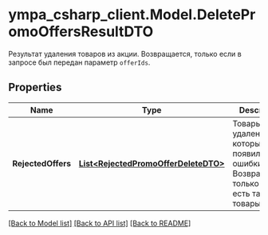 # ympa_csharp_client.Model.DeletePromoOffersResultDTO
Результат удаления товаров из акции.  Возвращается, только если в запросе был передан параметр `offerIds`. 

## Properties

Name | Type | Description | Notes
------------ | ------------- | ------------- | -------------
**RejectedOffers** | [**List&lt;RejectedPromoOfferDeleteDTO&gt;**](RejectedPromoOfferDeleteDTO.md) | Товары, при удалении которых появились ошибки.  Возвращается, только если есть такие товары.  | [optional] 

[[Back to Model list]](../README.md#documentation-for-models) [[Back to API list]](../README.md#documentation-for-api-endpoints) [[Back to README]](../README.md)

